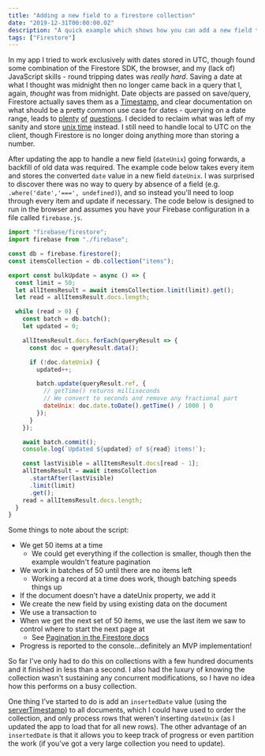 ```yaml
---
title: "Adding a new field to a firestore collection"
date: "2019-12-31T00:00:00.0Z"
description: "A quick example which shows how you can add a new field to every item in a collection.  In this case, driven by the motivation to move away from the Timestamp data type and start working with unix time instead."
tags: ["Firestore"]
---
```


In my app I tried to work exclusively with dates stored in UTC, though found some combination of the Firestore SDK, the browser, and my (lack of) JavaScript skills - round tripping dates was _really hard_.  Saving a date at what I thought was midnight then no longer came back in a query that I, again, _thought_ was from midnight.  Date objects are passed on save/query, Firestore actually saves them as a [Timestamp], and clear documentation on what should be a pretty common use case for dates - querying on a date range, leads to [plenty][stackoverflow question on range query] [of][google groups question on range query] [questions][another stackoverflow question on range query].  I decided to reclaim what was left of my sanity and store [unix time] instead.  I still need to handle local to UTC on the client, though Firestore is no longer doing anything more than storing a number.

After updating the app to handle a new field (`dateUnix`) going forwards, a backfill of old data was required.  The example code below takes every item and stores the converted `date` value in a new field `dateUnix`. I was surprised to discover there was no way to query by absence of a field (e.g. `.where('date','===', undefined)`), and so instead you'll need to loop through every item and update if necessary. The code below is designed to run in the browser and assumes you have your Firebase configuration in a file called `firebase.js`.

```javascript
import "firebase/firestore";
import firebase from "./firebase";

const db = firebase.firestore();
const itemsCollection = db.collection("items");

export const bulkUpdate = async () => {
  const limit = 50;
  let allItemsResult = await itemsCollection.limit(limit).get();
  let read = allItemsResult.docs.length;

  while (read > 0) {
    const batch = db.batch();
    let updated = 0;

    allItemsResult.docs.forEach(queryResult => {
      const doc = queryResult.data();

      if (!doc.dateUnix) {
        updated++;

        batch.update(queryResult.ref, {
          // getTime() returns milliseconds
          // We convert to seconds and remove any fractional part
          dateUnix: doc.date.toDate().getTime() / 1000 | 0
        });
      }
    });

    await batch.commit();
    console.log(`Updated ${updated} of ${read} items!`);

    const lastVisible = allItemsResult.docs[read - 1];
    allItemsResult = await itemsCollection
      .startAfter(lastVisible)
      .limit(limit)
      .get();
    read = allItemsResult.docs.length;
  }
}
```

Some things to note about the script:
- We get 50 items at a time
  - We could get everything if the collection is smaller, though then the example wouldn't feature pagination
- We work in batches of 50 until there are no items left
  - Working a record at a time does work, though batching speeds things up
- If the document doesn't have a dateUnix property, we add it
- We create the new field by using existing data on the document
- We use a transaction to 
- When we get the next set of 50 items, we use the last item we saw to control where to start the next page at
  - See [Pagination in the Firestore docs]
- Progress is reported to the console...definitely an MVP implementation!

So far I've only had to do this on collections with a few hundred documents and it finished in less than a second.  I also had the luxury of knowing the collection wasn't sustaining any concurrent modifications, so I have no idea how this performs on a busy collection.

One thing I've started to do is add an `insertedDate` value (using the [serverTimestamp]) to all documents, which I could have used to order the collection, and only process rows that weren't inserting `dateUnix` (as I updated the app to load that for all new rows).  The other advantage of an `insertedDate` is that it allows you to keep track of progress or even partition the work (if you've got a very large collection you need to update).

[timestamp]: https://firebase.google.com/docs/reference/android/com/google/firebase/Timestamp
[unix time]: https://en.wikipedia.org/wiki/Unix_time
[stackoverflow question on range query]: https://stackoverflow.com/questions/47000854/firestore-query-by-date-range
[google groups question on range query]: https://groups.google.com/forum/#!topic/firebase-talk/tOFDwI1a54k
[another stackoverflow question on range query]: https://stackoverflow.com/questions/50705116/range-querying-timestamps-in-firestore-android
[store unix time so answer]: https://stackoverflow.com/a/47001515
[Pagination in the Firestore docs]: https://firebase.google.com/docs/firestore/query-data/query-cursors
[serverTimestamp]: https://firebase.google.com/docs/firestore/manage-data/add-data#server_timestamp